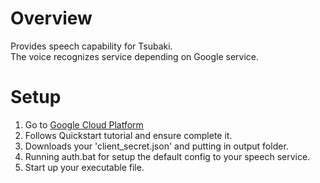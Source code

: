 ﻿# Overview
Provides speech capability for Tsubaki. <br>
The voice recognizes service depending on Google service.

# Setup
1. Go to [Google Cloud Platform](https://cloud.google.com/speech-to-text/docs/quickstart-protocol)
2. Follows Quickstart tutorial and ensure complete it.
3. Downloads your 'client_secret.json' and putting in output folder.
4. Running auth.bat for setup the default config to your speech service.
5. Start up your executable file.